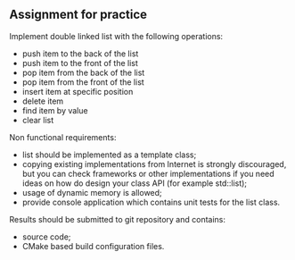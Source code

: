 ## Assignment for practice
Implement double linked list with the following operations:
* push item to the back of the list
* push item to the front of the list
* pop item from the back of the list
* pop item from the front of the list
* insert item at specific position
* delete item
* find item by value
* clear list

Non functional requirements:
* list should be implemented as a template class;
* copying existing implementations from Internet is strongly discouraged, but you can check frameworks or other implementations if you need ideas on how do design your class API (for example std::list);
* usage of dynamic memory is allowed;
* provide console application which contains unit tests for the list class.

Results should be submitted to git repository and contains:
* source code;
* CMake based build configuration files.

